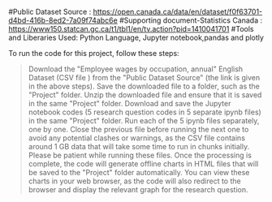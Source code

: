 #Public Dataset Source :  https://open.canada.ca/data/en/dataset/f0f63701-d4bd-416b-8ed2-7a09f74abc6e
#Supporting document-Statistics Canada : https://www150.statcan.gc.ca/t1/tbl1/en/tv.action?pid=1410041701
#Tools and Liberaries Used: Python Language, Jupyter notebook,pandas and plotly

To run the code for this project, follow these steps:
>Download the "Employee wages by occupation, annual" English Dataset (CSV file ) from the "Public Dataset Source" (the link is given in the above steps).
>Save the downloaded file to a folder, such as the "Project" folder.
>Unzip the downloaded file and ensure that it is saved in the same "Project" folder.
>Download and save the Jupyter notebook codes (5 research question codes in 5 separate ipynb files) in the same "Project" folder.
>Run each of the 5 ipynb files separately, one by one. Close the previous file before running the next one to avoid any potential clashes or warnings, as the CSV file contains around 1 GB data that will take some time to run in chunks initially. Please be patient while running these files.
>Once the processing is complete, the code will generate offline charts in HTML files that will be saved to the "Project" folder automatically. You can view these charts in your web browser, as the code will also redirect to the browser and display the relevant graph for the research question.

